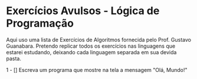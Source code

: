 # Exercícios Avulsos - Lógica de Programação
Aqui uso uma lista de Exercícios de Algoritmos fornecida pelo Prof. Gustavo Guanabara. Pretendo replicar todos os exercícios nas linguagens que estarei estudando, deixando cada linguagem separada em sua devida pasta.

1 - [] Escreva um programa que mostre na tela a mensagem "Olá, Mundo!"
